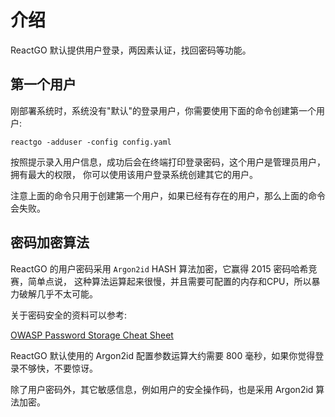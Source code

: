 # 介绍

ReactGO 默认提供用户登录，两因素认证，找回密码等功能。

## 第一个用户

刚部署系统时，系统没有"默认"的登录用户，你需要使用下面的命令创建第一个用户:

```shell
reactgo -adduser -config config.yaml
```

按照提示录入用户信息，成功后会在终端打印登录密码，这个用户是管理员用户，拥有最大的权限，
你可以使用该用户登录系统创建其它的用户。

注意上面的命令只用于创建第一个用户，如果已经有存在的用户，那么上面的命令会失败。

## 密码加密算法

ReactGO 的用户密码采用 `Argon2id` HASH 算法加密，它赢得 2015 密码哈希竞赛，简单点说，
这种算法运算起来很慢，并且需要可配置的内存和CPU，所以暴力破解几乎不太可能。

关于密码安全的资料可以参考:

[OWASP Password Storage Cheat Sheet](https://cheatsheetseries.owasp.org/cheatsheets/Password_Storage_Cheat_Sheet.html)

ReactGO 默认使用的 Argon2id 配置参数运算大约需要 800 毫秒，如果你觉得登录不够快，不要惊讶。

除了用户密码外，其它敏感信息，例如用户的安全操作码，也是采用 Argon2id 算法加密。
